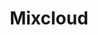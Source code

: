 ---
title: Mixcloud
layout: post
image: /images/small/mixcloud.jpg
external: https://www.mixcloud.com/
icons: <i class="fab fa-mixcloud"></i>
---